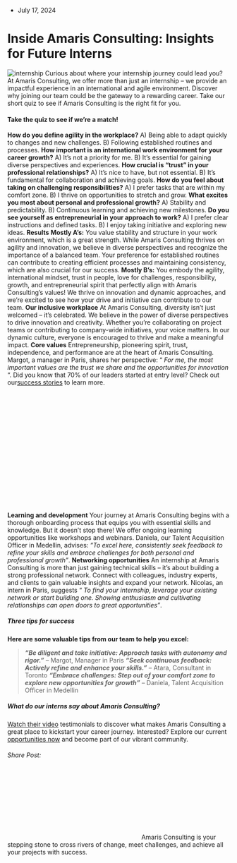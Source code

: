 * July 17, 2024


# Inside Amaris Consulting: Insights for Future Interns 
![internship](https://amaris.com/wp-content/uploads/2024/07/Picture1.png)
Curious about where your internship journey could lead you? At Amaris Consulting, we offer more than just an internship – we provide an impactful experience in an international and agile environment. Discover why joining our team could be the gateway to a rewarding career. Take our short quiz to see if Amaris Consulting is the right fit for you. 
#### **Take the quiz to see if we’re a match!**
**How do you define agility in the workplace?**
A) Being able to adapt quickly to changes and new challenges.
B) Following established routines and processes.
**How important is an international work environment for your career growth?**
A) It’s not a priority for me.
B) It’s essential for gaining diverse perspectives and experiences.
**How crucial is “trust” in your professional relationships?**
A) It’s nice to have, but not essential.
B) It’s fundamental for collaboration and achieving goals.
**How do you feel about taking on challenging responsibilities?**
A) I prefer tasks that are within my comfort zone.
B) I thrive on opportunities to stretch and grow.
**What excites you most about personal and professional growth?**
A) Stability and predictability.
B) Continuous learning and achieving new milestones.
**Do you see yourself as entrepreneurial in your approach to work?**
A) I prefer clear instructions and defined tasks.
B) I enjoy taking initiative and exploring new ideas.
**Results**
**Mostly A’s:** You value stability and structure in your work environment, which is a great strength. While Amaris Consulting thrives on agility and innovation, we believe in diverse perspectives and recognize the importance of a balanced team. Your preference for established routines can contribute to creating efficient processes and maintaining consistency, which are also crucial for our success.
**Mostly B’s:** You embody the agility, international mindset, trust in people, love for challenges, responsibility, growth, and entrepreneurial spirit that perfectly align with Amaris Consulting’s values! We thrive on innovation and dynamic approaches, and we’re excited to see how your drive and initiative can contribute to our team.
**Our inclusive workplace**
At Amaris Consulting, diversity isn’t just welcomed – it’s celebrated. We believe in the power of diverse perspectives to drive innovation and creativity. Whether you’re collaborating on project teams or contributing to company-wide initiatives, your voice matters. In our dynamic culture, everyone is encouraged to thrive and make a meaningful impact.
**Core values**
Entrepreneurship, pioneering spirit, trust, independence, and performance are at the heart of Amaris Consulting. Margot, a manager in Paris, shares her perspective: “ _For me, the most important values are the trust we share and the opportunities for innovation_ “.
Did you know that 70% of our leaders started at entry level? Check out our[success stories](https://careers.amaris.com/bold-stories?utm_source=Blog%20&utm_medium=Link&utm_campaign=Amaris%20Consulting_Amaris__success_stories_W.29_) to learn more.
![Blog Article Amaris photo 2](data:image/svg+xml,%3Csvg%20xmlns='http://www.w3.org/2000/svg'%20viewBox='0%200%201024%20576'%3E%3C/svg%3E)
**Learning and development**
Your journey at Amaris Consulting begins with a thorough onboarding process that equips you with essential skills and knowledge. But it doesn’t stop there! We offer ongoing learning opportunities like workshops and webinars. Daniela, our Talent Acquisition Officer in Medellin, advises: _“To excel here, consistently seek feedback to refine your skills and embrace challenges for both personal and professional growth”_.
**Networking opportunities**
An internship at Amaris Consulting is more than just gaining technical skills – it’s about building a strong professional network. Connect with colleagues, industry experts, and clients to gain valuable insights and expand your network. Nicolas, an intern in Paris, suggests “ _To find your internship, leverage your existing network or start building one. Showing enthusiasm and cultivating relationships can open doors to great opportunities”_.
##### **Three tips for success**
**Here are some valuable tips from our team to help you excel:**
> **_“Be diligent and take initiative: Approach tasks with autonomy and rigor.”_**
> – Margot, Manager in Paris
> **_“Seek continuous feedback: Actively refine and enhance your skills.”_**
> – Atara, Consultant in Toronto
> **_“Embrace challenges: Step out of your comfort zone to explore new opportunities for growth”_**
> – Daniela, Talent Acquisition Officer in Medellin
#####  **What do our interns say about Amaris Consulting?**
[Watch their video](https://www.instagram.com/reel/C89FSZdoiiX/?utm_source=ig_web_copy_link&igsh=MzRlODBiNWFlZA==%20?utm_source=Blog%20&utm_medium=Link&utm_campaign=Mantu%20_Mantu__Video_Insta_stage_W.28_Mantu) testimonials to discover what makes Amaris Consulting a great place to kickstart your career journey. Interested? Explore our current [opportunities now](https://careers.amaris.com/jobs?utm_source=Blog%20&utm_medium=Link&utm_campaign=Amaris%20Consulting_Amaris__career_site_W.29_) and become part of our vibrant community.
###### Share Post:
![Amaris Logo](data:image/svg+xml,%3Csvg%20xmlns='http://www.w3.org/2000/svg'%20viewBox='0%200%200%200'%3E%3C/svg%3E)
Amaris Consulting is your stepping stone to cross rivers of change, meet challenges, and achieve all your projects with success.
